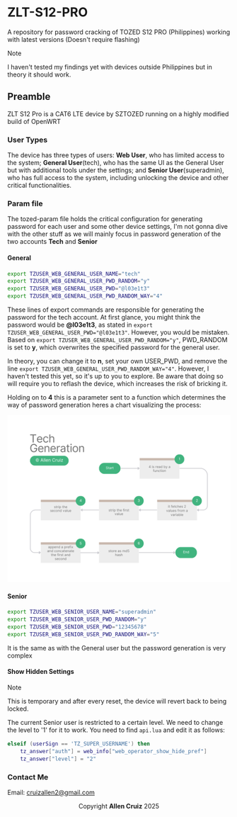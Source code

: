 # ZLT-S12-PRO

A repository for password cracking of TOZED S12 PRO (Philippines) working with latest versions (Doesn't require flashing)

> [!NOTE]
> I haven't tested my findings yet with devices outside Philippines but in theory it should work.

## Preamble

ZLT S12 Pro is a CAT6 LTE device by SZTOZED running on a highly modified build of OpenWRT

### User Types

The device has three types of users: **Web User**, who has limited access to the system; **General User**(tech), who has the same UI as the General User but with additional tools under the settings; and **Senior User**(superadmin), who has full access to the system, including unlocking the device and other critical functionalities.

### Param file

The tozed-param file holds the critical configuration for generating password for each user and some other device settings, I'm not gonna dive with the other stuff as we will mainly focus in password generation of the two accounts **Tech** and **Senior**

#### General

```bash
export TZUSER_WEB_GENERAL_USER_NAME="tech"
export TZUSER_WEB_GENERAL_USER_PWD_RANDOM="y"
export TZUSER_WEB_GENERAL_USER_PWD="@l03e1t3"
export TZUSER_WEB_GENERAL_USER_PWD_RANDOM_WAY="4"
```

These lines of export commands are responsible for generating the password for the tech account. At first glance, you might think the password would be **@l03e1t3**, as stated in `export TZUSER_WEB_GENERAL_USER_PWD="@l03e1t3"`. However, you would be mistaken. Based on `export TZUSER_WEB_GENERAL_USER_PWD_RANDOM="y"`, PWD_RANDOM is set to **y**, which overwrites the specified password for the general user.

In theory, you can change it to **n**, set your own USER_PWD, and remove the line `export TZUSER_WEB_GENERAL_USER_PWD_RANDOM_WAY="4"`. However, I haven't tested this yet, so it's up to you to explore. Be aware that doing so will require you to reflash the device, which increases the risk of bricking it.

Holding on to **4** this is a parameter sent to a function which determines the way of password generation heres a chart visualizing the process:

![Tech Generation](images/tech.png)

#### Senior

```bash
export TZUSER_WEB_SENIOR_USER_NAME="superadmin"
export TZUSER_WEB_SENIOR_USER_PWD_RANDOM="y"
export TZUSER_WEB_SENIOR_USER_PWD="12345678"
export TZUSER_WEB_SENIOR_USER_PWD_RANDOM_WAY="5"
```

It is the same as with the General user but the password generation is very complex

#### Show Hidden Settings

> [!NOTE]
> This is temporary and after every reset, the device will revert back to being locked.

The current Senior user is restricted to a certain level. We need to change the level to '1' for it to work. You need to find `api.lua` and edit it as follows:

```lua
elseif (userSign == 'TZ_SUPER_USERNAME') then
	tz_answer["auth"] = web_info["web_operator_show_hide_pref"]
    tz_answer["level"] = "2"
```

### Contact Me

Email: cruizallen2@gmail.com

<p align="center">Copyright <b>Allen Cruiz</b> 2025</p>
